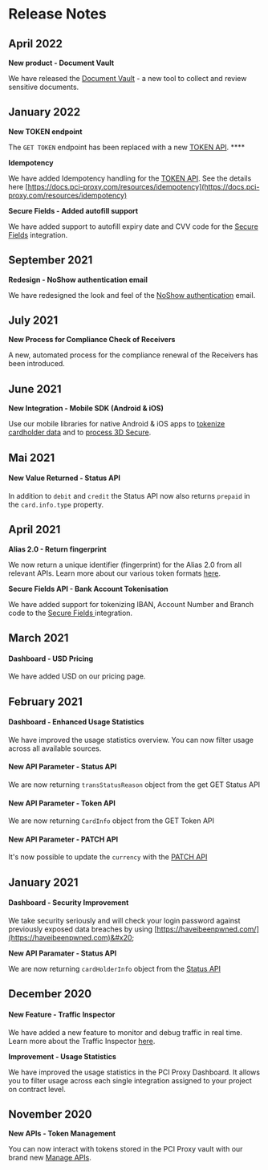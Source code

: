 # Release Notes

## April 2022

**New product - Document Vault**

We have released the [Document Vault](../collect/document-vault/) - a new tool to collect and review sensitive documents.&#x20;

## January 2022

**New TOKEN endpoint**

The `GET TOKEN` endpoint has been replaced with a new [TOKEN API](../collect/secure-fields-js/#4.-obtain-the-tokens). ****&#x20;

**Idempotency**

We have added Idempotency handling for the [TOKEN API](../collect/secure-fields-js/#4.-obtain-the-tokens). See the details here [https://docs.pci-proxy.com/resources/idempotency](https://docs.pci-proxy.com/resources/idempotency)

**Secure Fields - Added autofill support**

We have added support to autofill expiry date and CVV code for the [Secure Fields](../collect/secure-fields-js/) integration.&#x20;

## September 2021

**Redesign - NoShow authentication email**

We have redesigned the look and feel of the [NoShow authentication](../use/show-interface.md) email.

## July 2021

**New Process for Compliance Check of Receivers**

A new, automated process for the compliance renewal of the Receivers has been introduced.&#x20;

## June 2021

**New Integration - Mobile SDK (Android & iOS)**

Use our mobile libraries for native Android & iOS apps to [tokenize cardholder data](../collect/mobile-sdks.md) and to [process 3D Secure](../authenticate/3d-secure-mobile-sdks.md). &#x20;

## Mai 2021

#### New Value Returned - Status API

In addition to `debit` and `credit` the Status API now also returns `prepaid` in the `card.info.type` property.

## April 2021

**Alias 2.0 - Return fingerprint**

We now return a unique identifier (fingerprint) for the Alias 2.0 from all relevant APIs. Learn more about our various token formats [here](token-formats.md).&#x20;

**Secure Fields API - Bank Account Tokenisation**

We have added support for tokenizing IBAN, Account Number and Branch code to the [Secure Fields ](../collect/secure-fields-js/)integration.&#x20;

## March 2021

#### Dashboard - USD Pricing&#x20;

We have added USD on our pricing page.

## February 2021

#### Dashboard - Enhanced Usage Statistics

We have improved the usage statistics overview. You can now filter usage across all available sources.&#x20;

#### New API Parameter - Status API

We are now returning `transStatusReason` object from the get GET Status API

#### New API Parameter - Token API

We are now returning `CardInfo` object from the GET Token API

#### New API Parameter - PATCH API

It's now possible to update the `currency` with the [PATCH API](../authenticate/3d-secure-fields-js/update-amount-currency.md)

## January 2021

#### Dashboard - Security Improvement

We take security seriously and will check your login password against previously exposed data breaches by using [https://haveibeenpwned.com/](https://haveibeenpwned.com)&#x20;

**New API Paramater - Status API**

We are now returning `cardHolderInfo` object from the [Status API](../authenticate/3d-secure-fields-js/#status-api)

## December 2020

#### New Feature - Traffic Inspector&#x20;

We have added a new feature to monitor and debug traffic in real time. Learn more about the Traffic Inspector [here](pci-proxy-dashboard/traffic-inspector.md).&#x20;

**Improvement - Usage Statistics**&#x20;

We have improved the usage statistics in the PCI Proxy Dashboard. It allows you to filter usage across each single integration assigned to your project on contract level.&#x20;

## November 2020

**New APIs - Token Management**

You can now interact with tokens stored in the PCI Proxy vault with our brand new [Manage APIs](../store/manage/).

